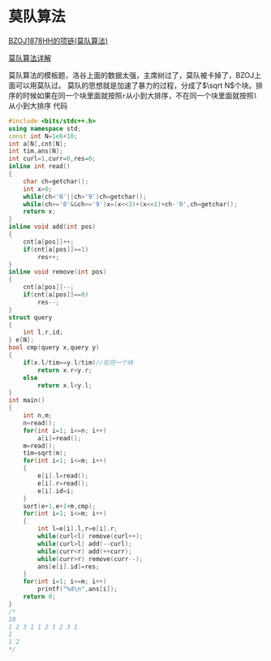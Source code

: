 # 莫队算法
[ BZOJ1878HH的项链(莫队算法)](https://blog.csdn.net/riba2534/article/details/81414096)

[莫队算法详解](https://blog.csdn.net/riba2534/article/details/81414043)

莫队算法的模板题，洛谷上面的数据太强，主席树过了，莫队被卡掉了，BZOJ上面可以用莫队过。
莫队的思想就是加速了暴力的过程，分成了$\sqrt N$个块。排序的时候如果在同一个块里面就按照`r`从小到大排序，不在同一个块里面就按照`l`从小到大排序
代码

```cpp
#include <bits/stdc++.h>
using namespace std;
const int N=1e6+10;
int a[N],cnt[N];
int tim,ans[N];
int curl=1,curr=0,res=0;
inline int read()
{
    char ch=getchar();
    int x=0;
    while(ch<'0'||ch>'9')ch=getchar();
    while(ch>='0'&&ch<='9')x=(x<<3)+(x<<1)+ch-'0',ch=getchar();
    return x;
}
inline void add(int pos)
{
    cnt[a[pos]]++;
    if(cnt[a[pos]]==1)
        res++;
}
inline void remove(int pos)
{
    cnt[a[pos]]--;
    if(cnt[a[pos]]==0)
        res--;
}
struct query
{
    int l,r,id;
} e[N];
bool cmp(query x,query y)
{
    if(x.l/tim==y.l/tim)//在同一个块
        return x.r<y.r;
    else
        return x.l<y.l;
}
int main()
{
    int n,m;
    n=read();
    for(int i=1; i<=n; i++)
        a[i]=read();
    m=read();
    tim=sqrt(m);
    for(int i=1; i<=m; i++)
    {
        e[i].l=read();
        e[i].r=read();
        e[i].id=i;
    }
    sort(e+1,e+1+m,cmp);
    for(int i=1; i<=m; i++)
    {
        int l=e[i].l,r=e[i].r;
        while(curl<l) remove(curl++);
        while(curl>l) add(--curl);
        while(curr<r) add(++curr);
        while(curr>r) remove(curr--);
        ans[e[i].id]=res;
    }
    for(int i=1; i<=m; i++)
        printf("%d\n",ans[i]);
    return 0;
}
/*
10
1 2 3 1 1 2 1 2 3 1
1
1 2
*/

```